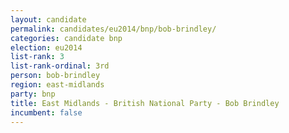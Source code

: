 ```yaml
---
layout: candidate
permalink: candidates/eu2014/bnp/bob-brindley/
categories: candidate bnp
election: eu2014
list-rank: 3
list-rank-ordinal: 3rd
person: bob-brindley
region: east-midlands
party: bnp
title: East Midlands - British National Party - Bob Brindley
incumbent: false
---
```

